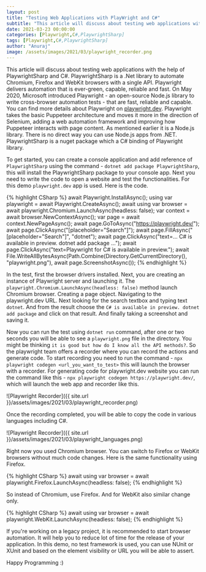 ```yaml
---
layout: post
title: "Testing Web Applications with PlayWright and C#"
subtitle: "This article will discuss about testing web applications with the help of PlaywrightSharp and C#. PlaywrightSharp is a .Net library to automate Chromium, Firefox and WebKit browsers with a single API. Playwright delivers automation that is ever-green, capable, reliable and fast."
date: 2021-03-23 00:00:00
categories: [Playwright,C#,PlaywrightSharp]
tags: [Playwright,C#,PlaywrightSharp]
author: "Anuraj"
image: /assets/images/2021/03/playwright_recorder.png
---
```

This article will discuss about testing web applications with the help of PlaywrightSharp and C#. PlaywrightSharp is a .Net library to automate Chromium, Firefox and WebKit browsers with a single API. Playwright delivers automation that is ever-green, capable, reliable and fast. On May 2020, Microsoft introduced Playwright - an open-source Node.js library to write cross-browser automation tests - that are fast, reliable and capable. You can find more details about Playwright on [playwright.dev](https://playwright.dev/). Playwright takes the basic Puppeteer architecture and moves it more in the direction of Selenium, adding a web automation framework and improving how Puppeteer interacts with page content. As mentioned earlier it is a Node.js library. There is no direct way you can use Node.js apps from .NET. PlaywrightSharp is a nuget package which a C# binding of Playwright library.

To get started, you can create a console application and add reference of `PlaywrightSharp` using the command - `dotnet add package PlaywrightSharp`, this will install the PlaywrightSharp package to your console app. Next you need to write the code to open a website and test the functionalities. For this demo `playwright.dev` app is used. Here is the code.

{% highlight CSharp %}
await Playwright.InstallAsync();
using var playwright = await Playwright.CreateAsync();
await using var browser = await playwright.Chromium.LaunchAsync(headless: false);
var context = await browser.NewContextAsync();
var page = await context.NewPageAsync();
await page.GoToAsync("https://playwright.dev/");
await page.ClickAsync("[placeholder=\"Search\"]");
await page.FillAsync("[placeholder=\"Search\"]", "dotnet");
await page.ClickAsync("text=… C# is available in preview. dotnet add package …");
await page.ClickAsync("text=Playwright for C# is available in preview.");
await File.WriteAllBytesAsync(Path.Combine(Directory.GetCurrentDirectory(), "playwright.png"),
    await page.ScreenshotAsync());
{% endhighlight %}

In the test, first the browser drivers installed. Next, you are creating an instance of Playwright server and launching it. The `playwright.Chromium.LaunchAsync(headless: false)` method launch Chromium browser. Creating a page object. Navigating to the playwright.dev URL. Next looking for the search textbox and typing text `dotnet`. And from the result choose the `C# is available in preview. dotnet add package` and click on that result. And finally taking a screenshot and saving it.

Now you can run the test using `dotnet run` command, after one or two seconds you will be able to see a `playwright.png` file in the directory. You might be thinking `it is good but how do I know all the API methods?`. So the playwright team offers a recorder where you can record the actions and generate code. To start recording you need to run the command - `npx playwright codegen <url_you_want_to_test>` this will launch the browser with a recorder. For generating code for playwright.dev website you can run the command like this - `npx playwright codegen https://playwright.dev/`, which will launch the web app and recorder like this.

![Playwright Recorder]({{ site.url }}/assets/images/2021/03/playwright_recorder.png)

Once the recording completed, you will be able to copy the code in various languages including C#.

![Playwright Recorder]({{ site.url }}/assets/images/2021/03/playwright_languages.png)

Right now you used Chromium browser. You can switch to Firefox or WebKit browsers without much code changes. Here is the same functionality using Firefox.

{% highlight CSharp %}
await using var browser = await playwright.Firefox.LaunchAsync(headless: false);
{% endhighlight %}

So instead of Chromium, use Firefox. And for WebKit also similar change only.

{% highlight CSharp %}
await using var browser = await playwright.WebKit.LaunchAsync(headless: false);
{% endhighlight %}

If you're working on a legacy project, it is recommended to start browser automation. It will help you to reduce lot of time for the release of your application. In this demo, no test framework is used, you can use NUnit or XUnit and based on the element visibility or URL you will be able to assert.

Happy Programming :)
